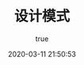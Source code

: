 ---
pageComponent:
  name: Catalogue
  data:
    path: 60.设计模式
    imgUrl: /img/web.png
    description: 设计模式
title: 设计模式
date: 2020-03-11 21:50:53
permalink: /designmode/
sidebar: false
article: false
comment: false
editLink: false
author:
  name: xugaoyi
  link: https://github.com/xugaoyi
---